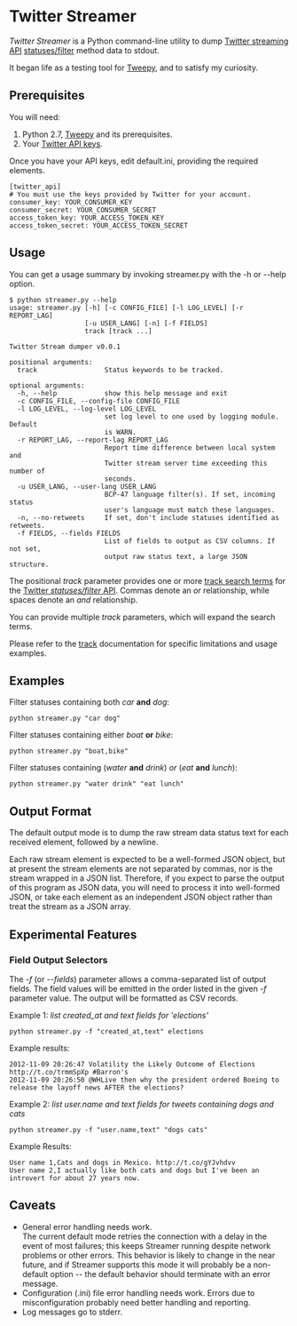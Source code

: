 # Twitter Streamer #
*Twitter Streamer* is a Python command-line utility to dump [Twitter streaming API][streaming-apis] 
[statuses/filter][statuses-filter] method data to stdout.

It began life as a testing tool for [Tweepy][tweepy], and to satisfy my curiosity.

## Prerequisites ##
You will need:
 1. Python 2.7, [Tweepy][tweepy] and its prerequisites.
 2. Your [Twitter API keys][keys].

Once you have your API keys, edit default.ini, providing the required elements.

    [twitter_api]
    # You must use the keys provided by Twitter for your account.
    consumer_key: YOUR_CONSUMER_KEY
    consumer_secret: YOUR_CONSUMER_SECRET
    access_token_key: YOUR_ACCESS_TOKEN_KEY
    access_token_secret: YOUR_ACCESS_TOKEN_SECRET

## Usage ##
You can get a usage summary by invoking streamer.py with the -h or --help option.

    $ python streamer.py --help
    usage: streamer.py [-h] [-c CONFIG_FILE] [-l LOG_LEVEL] [-r REPORT_LAG]
                       [-u USER_LANG] [-n] [-f FIELDS]
                       track [track ...]
    
    Twitter Stream dumper v0.0.1
    
    positional arguments:
      track                 Status keywords to be tracked.
    
    optional arguments:
      -h, --help            show this help message and exit
      -c CONFIG_FILE, --config-file CONFIG_FILE
      -l LOG_LEVEL, --log-level LOG_LEVEL
                            set log level to one used by logging module. Default
                            is WARN.
      -r REPORT_LAG, --report-lag REPORT_LAG
                            Report time difference between local system and
                            Twitter stream server time exceeding this number of
                            seconds.
      -u USER_LANG, --user-lang USER_LANG
                            BCP-47 language filter(s). If set, incoming status
                            user's language must match these languages.
      -n, --no-retweets     If set, don't include statuses identified as retweets.
      -f FIELDS, --fields FIELDS
                            List of fields to output as CSV columns. If not set,
                            output raw status text, a large JSON structure.


The positional *track* parameter provides one or more [track search terms][parameters-track] for the [Twitter 
*statuses/filter* API][statuses-filter].  Commas denote an *or* relationship, while spaces
denote an *and* relationship.  

You can provide multiple *track* parameters, which will expand the search terms.

Please refer to the [track][parameters-track] documentation for specific limitations and 
usage examples.

## Examples ##
Filter statuses containing both *car* **and** *dog*:

    python streamer.py "car dog"

Filter statuses containing either *boat* **or** *bike*:

    python streamer.py "boat,bike" 
    
Filter statuses containing (*water* **and** *drink*) *or* (*eat* **and** *lunch*):

    python streamer.py "water drink" "eat lunch"
    
## Output Format ##
The default output mode is to dump the raw stream data status text for each received
element, followed by a newline.

Each raw stream element is expected to be a well-formed JSON object, but at present the
stream elements are not separated by commas, nor is the stream wrapped in a JSON
list.  Therefore, if you expect to parse the output of this program as JSON
data, you will need to process it into well-formed JSON, or take each element as
an independent JSON object rather than treat the stream as a JSON array.
## Experimental Features ##
### Field Output Selectors ###
The *-f* (or *--fields*) parameter allows a comma-separated list of output fields.
The field values will be emitted in the order listed in the given *-f* 
parameter value.  The output will be formatted as CSV records.

Example 1: *list created_at and text fields for 'elections'*

    python streamer.py -f "created_at,text" elections

Example results:

    2012-11-09 20:26:47 Volatility the Likely Outcome of Elections http://t.co/trmmSpXp #Barron's
    2012-11-09 20:26:50 @WHLive then why the president ordered Boeing to release the layoff news AFTER the elections?

Example 2: *list user.name and text fields for tweets containing dogs *and* cats*

    python streamer.py -f "user.name,text" "dogs cats"
    
Example Results:

    User name 1,Cats and dogs in Mexico. http://t.co/gYJvhdvv
    User name 2,I actually like both cats and dogs but I've been an introvert for about 27 years now.

## Caveats ##
* General error handling needs work.  
    The current default mode retries the connection with a delay
in the event of most failures; this keeps Streamer running despite network
problems or other errors.  This behavior is likely to change in the near future, 
and if Streamer supports this mode it will probably be a non-default option -- the
default behavior should terminate with an error message.
* Configuration (.ini) file error handling needs work.
    Errors due to misconfiguration probably need better handling and reporting. 
* Log messages go to stderr.
  
[streaming-apis]: https://dev.twitter.com/docs/streaming-apis
[parameters-track]: https://dev.twitter.com/docs/streaming-apis/parameters#track 
[statuses-filter]: https://dev.twitter.com/docs/api/1.1/post/statuses/filter
[keys]: https://dev.twitter.com/docs/faq#7447
[tweepy]: https://github.com/tweepy/tweepy
